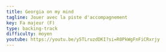 ```yaml
---
title: Georgia on my mind
tagline: Jouer avec la piste d'accompagnement
key: Fa majeur (F)
type: backing-track
difficulty: moyen
youtube: https://youtu.be/y5TLruzdDKI?si=R0PkWgFnFiCRxrjy
---
```


